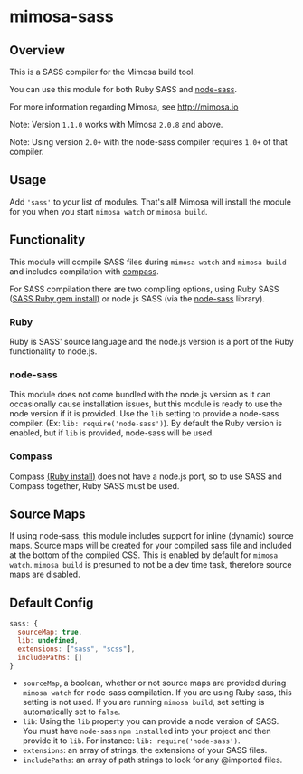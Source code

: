 mimosa-sass
===========

## Overview

This is a SASS compiler for the Mimosa build tool.

You can use this module for both Ruby SASS and [node-sass](https://github.com/andrew/node-sass).

For more information regarding Mimosa, see http://mimosa.io

Note: Version `1.1.0` works with Mimosa `2.0.8` and above.

Note: Using version `2.0+` with the node-sass compiler requires `1.0+` of that compiler.

## Usage

Add `'sass'` to your list of modules.  That's all!  Mimosa will install the module for you when you start `mimosa watch` or `mimosa build`.

## Functionality

This module will compile SASS files during `mimosa watch` and `mimosa build` and includes compilation with [compass](http://compass-style.org/).

For SASS compilation there are two compiling options, using Ruby SASS ([SASS Ruby gem install)](http://sass-lang.com/) or node.js SASS (via the [node-sass](https://github.com/andrew/node-sass) library).

### Ruby

Ruby is SASS' source language and the node.js version is a port of the Ruby functionality to node.js.

### node-sass

This module does not come bundled with the node.js version as it can occasionally cause installation issues, but this module is ready to use the node version if it is provided. Use the `lib` setting to provide a node-sass compiler. (Ex: `lib: require('node-sass')`). By default the Ruby version is enabled, but if `lib` is provided, node-sass will be used.

### Compass

Compass [(Ruby install)](http://compass-style.org/install/) does not have a node.js port, so to use SASS and Compass together, Ruby SASS must be used.

## Source Maps

If using node-sass, this module includes support for inline (dynamic) source maps.  Source maps will be created for your compiled sass file and included at the bottom of the compiled CSS.  This is enabled by default for `mimosa watch`.  `mimosa build` is presumed to not be a dev time task, therefore source maps are disabled.

## Default Config

```javascript
sass: {
  sourceMap: true,
  lib: undefined,
  extensions: ["sass", "scss"],
  includePaths: []
}
```

* `sourceMap`, a boolean, whether or not source maps are provided during `mimosa watch` for node-sass compilation.  If you are using Ruby sass, this setting is not used.  If you are running `mimosa build`, set setting is automatically set to `false`.
* `lib`: Using the `lib` property you can provide a node version of SASS. You must have `node-sass` `npm install`ed into your project and then provide it to `lib`. For instance: `lib: require('node-sass')`.
* `extensions`: an array of strings, the extensions of your SASS files.
* `includePaths`: an array of path strings to look for any @imported files.